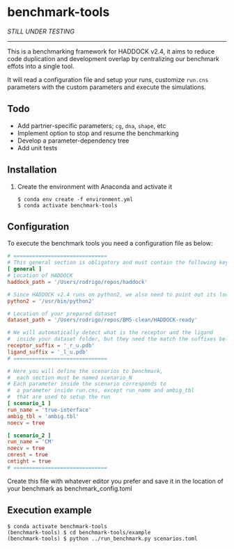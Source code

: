 # benchmark-tools

_STILL UNDER TESTING_

---

This is a benchmarking framework for HADDOCK v2.4, it aims to reduce code duplication and development overlap by centralizing our benchmark effots into a single tool.

It will read a configuration file and setup your runs, customize `run.cns` parameters with the custom parameters and execute the simulations.

## Todo

- Add partner-specific parameters; `cg`, `dna`, `shape`, etc
- Implement option to stop and resume the benchmarking
- Develop a parameter-dependency tree
- Add unit tests

## Installation

1.  Create the environment with Anaconda and activate it

    ```
    $ conda env create -f environment.yml
    $ conda activate benchmark-tools
    ```

## Configuration

To execute the benchmark tools you need a configuration file as below:

```toml
# ==============================
# This general section is obligatory and must contain the following keys
[ general ]
# Location of HADDOCK
haddock_path = '/Users/rodrigo/repos/haddock'

# Since HADDOCK v2.4 runs on python2, we also need to point out its location
python2 = '/usr/bin/python2'

# Location of your prepared dataset
dataset_path = '/Users/rodrigo/repos/BM5-clean/HADDOCK-ready'

# We will automatically detect what is the receptor and the ligand
#  inside your dataset folder, but they need the match the suffixes below
receptor_suffix = '_r_u.pdb'
ligand_suffix = '_l_u.pdb'
# ==============================

# Here you will define the scenarios to benchmark,
#  each section must be named scenario_N
# Each parameter inside the scenario corresponds to
#  a parameter inside run.cns, except run_name and ambig_tbl
#  that are used to setup the run
[ scenario_1 ]
run_name = 'true-interface'
ambig_tbl = 'ambig.tbl'
noecv = true

[ scenario_2 ]
run_name = 'CM'
noecv = true
cmrest = true
cmtight = true
# ==============================
```

Create this file with whatever editor you prefer and save it in the location of your benchmark as benchmark_config.toml

## Execution example

    $ conda activate benchmark-tools
    (benchmark-tools) $ cd benchmark-tools/example
    (benchmark-tools) $ python ../run_benchmark.py scenarios.toml
